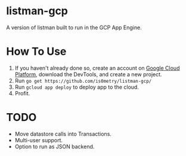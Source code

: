 # listman-gcp
A version of listman built to run in the GCP App Engine.

# How To Use
1. If you haven't already done so, create an account on [Google Cloud Platform](https://cloud.google.com), download the DevTools, and create a new project.
2. Run `go get https://github.com/is0metry/listman-gcp/`
3. Run `gcloud app deploy` to deploy app to the cloud. 
4. Profit.

# TODO
* Move datastore calls into Transactions.
* Multi-user support.
* Option to run as JSON backend.
